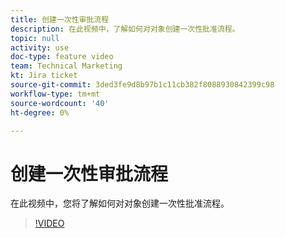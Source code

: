```yaml
---
title: 创建一次性审批流程
description: 在此视频中，了解如何对对象创建一次性批准流程。
topic: null
activity: use
doc-type: feature video
team: Technical Marketing
kt: Jira ticket
source-git-commit: 3ded3fe9d8b97b1c11cb382f8088930842399c98
workflow-type: tm+mt
source-wordcount: '40'
ht-degree: 0%

---
```


# 创建一次性审批流程

在此视频中，您将了解如何对对象创建一次性批准流程。

>[!VIDEO](https://video.tv.adobe.com/v/335225/?quality=12)
